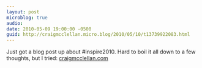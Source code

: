 ```yaml
---
layout: post
microblog: true
audio: 
date: 2010-05-09 19:00:00 -0500
guid: http://craigmcclellan.micro.blog/2010/05/10/t13739922083.html
---
```

Just got a blog post up about #inspire2010.  Hard to boil it all down to a few thoughts, but I tried: [craigmcclellan.com](http://craigmcclellan.com/?p=713)
